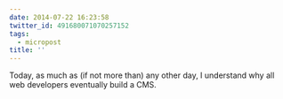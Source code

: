 ```yaml
---
date: 2014-07-22 16:23:58
twitter_id: 491680071070257152
tags:
  - micropost
title: ''
---
```


Today, as much as (if not more than) any other day, I understand why all web developers eventually build a CMS.
